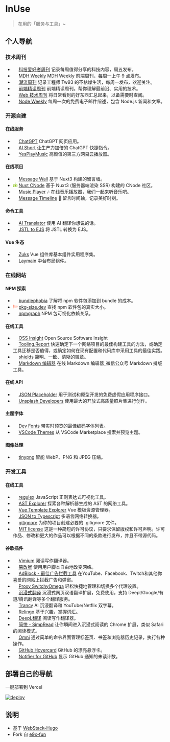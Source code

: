 # InUse

> 在用的「服务与工具」~

## 个人导航

<!--WEB_STACK_STARTS-->
### 技术周刊

- <img src="https://avatars.githubusercontent.com/u/905434?s=48&v=4" width="14" height="14" /> [科技爱好者周刊](https://github.com/ruanyf/weekly) 记录每周值得分享的科技内容，周五发布。
- <img src="https://img.alicdn.com/imgextra/i3/O1CN01uKTVpD1UK8BCxFBwo_!!6000000002498-2-tps-500-500.png" width="14" height="14" /> [MDH Weekly](https://mdhweekly.com/weekly) MDH Weekly 前端周刊，每周一上午 9 点发布。
- <img src="https://gw.alipayobjects.com/zos/k/qv/coffee-2-icon.png" width="14" height="14" /> [潮流周刊](https://weekly.tw93.fun) 记录工程师 Tw93 的不枯燥生活，每周一发布，欢迎关注。
- <img src="https://avatars.githubusercontent.com/u/7970947?s=48&v=4" width="14" height="14" /> [前端精读周刊](https://github.com/ascoders/weekly) 前端精读周刊。帮你理解最前沿、实用的技术。
- <img src="https://avatars.githubusercontent.com/u/2378632?s=48&v=4" width="14" height="14" /> [Web 技术周刊](https://www.yuque.com/zenany/fe_weekly) 将日常看到的好东西汇总起来，以备需要时查阅。
- <img src="https://nodeweekly.com/favicon.png" width="14" height="14" /> [Node Weekly](https://nodeweekly.com) 每周一次的免费电子邮件综述，包含 Node.js 新闻和文章。

### 开源自建

#### 在线服务

- <img src="https://github.com/savoygu/ChatGPT-Next-Web/raw/main/docs/images/icon.svg" width="14" height="14" /> [ChatGPT](https://chat.gusaifei.com) ChatGPT 网页应用。
- <img src="https://aishort.gusaifei.com/img/logo.svg" width="14" height="14" /> [AI Short](https://aishort.gusaifei.com) 让生产力加倍的 ChatGPT 快捷指令。
- <img src="https://github.com/savoygu/YesPlayMusic/raw/master/images/logo.png" width="14" height="14" /> [YesPlayMusic](https://music.gusaifei.com) 高颜值的第三方网易云播放器。

#### 在线项目

- <img src="https://message-wall-sage.vercel.app/_nuxt/logo.ce61d15a.svg" width="14" height="14" /> [Message Wall](https://message-wall-sage.vercel.app) 基于 Nuxt3 构建的留言墙。
- <img src="https://github.com/savoygu/nuxt-cnode/raw/main/assets/images/cnodejs-green.svg" width="14" height="14" /> [Nuxt CNode](https://nuxt-cnode.gusaifei.com) 基于 Nuxt3 (服务器端渲染 SSR) 构建的 CNode 社区。
- <img src="https://savoygu.github.io/music-player/assets/logo.7722238a.png" width="14" height="14" /> [Music Player](https://savoygu.github.io/music-player) 🎶 在线音乐播放器，我们一起来听音乐吧。
- <img src="https://github.githubassets.com/favicons/favicon.svg" width="14" height="14" /> [Message Timeline](https://timeline.gusaifei.com) 💌 留言时间轴，记录美好时刻。

#### 命令工具

- <img src="https://github.githubassets.com/favicons/favicon.svg" width="14" height="14" /> [AI Translator](https://github.com/savoygu/aitranslator) 使用 AI 翻译你想说的话。
- <img src="https://github.githubassets.com/favicons/favicon.svg" width="14" height="14" /> [JSTL to EJS](https://github.com/savoygu/jstl-to-ejs) 将 JSTL 转换为 EJS。

#### Vue 生态

- <img src="https://github.githubassets.com/favicons/favicon.svg" width="14" height="14" /> [Zuks](https://zuks.netlify.app/) Vue 组件库基本组件实用程序集。
- <img src="https://github.githubassets.com/favicons/favicon.svg" width="14" height="14" /> [Laymain](https://github.com/savoygu/laymain) 中台布局组件。

### 在线网站

#### NPM 探索

- <img src="https://camo.githubusercontent.com/6d7c0caaea95d540203d18b3a45df0eafe7944b865032132f1a70abb6e93acb5/68747470733a2f2f63646e2e7261776769742e636f6d2f70617374656c736b792f62756e646c6570686f6269612f62756e646c6570686f6269612f636c69656e742f6173736574732f736974652d6c6f676f2e737667" width="14" height="14" /> [bundlephobia](https://bundlephobia.com) 了解将 npm 软件包添加到 bundle 的成本。
- <img src="https://github.com/privatenumber/pkg-size.dev/raw/develop/.github/logo.svg" width="14" height="14" /> [pkg-size.dev](https://pkg-size.dev) 查找 npm 软件包的真实大小。
- <img src="https://npmgraph.js.org/favicon.1b75a10a.png" width="14" height="14" /> [npmgraph](https://npmgraph.js.org) NPM 包可视化依赖关系。

#### 在线工具

- <img src="https://ossinsight.io/img/logo.svg" width="14" height="14" /> [OSS Insight](https://ossinsight.io) Open Source Software Insight
- <img src="https://bundlers.tooling.report/apple-touch-icon-6d4d3a0c.png" width="14" height="14" /> [Tooling.Report](https://bundlers.tooling.report/) 快速确定下一个网络项目的最佳构建工具的方法，或确定工具迁移是否值得，或确定如何在现有配置和代码库中采用工具的最佳实践。
- <img src="https://shields.io/img/logo.png" width="14" height="14" /> [shields](https://shields.io) 简明、一致、清晰的徽章。
- <img src="https://markdown.com.cn/editor/favicon.svg" width="14" height="14" /> [Markdown 编辑器](https://markdown.com.cn/editor) 在线 Markdown 编辑器_微信公众号 Markdown 排版工具。

#### 在线 API

- <img src="https://jsonplaceholder.typicode.com/favicon.ico" width="14" height="14" /> [JSON Placeholder](https://jsonplaceholder.typicode.com) 用于测试和原型开发的免费虚假应用程序接口。
- <img src="https://unsplash.com/apple-touch-icon.png" width="14" height="14" /> [Unsplash Developers](https://unsplash.com/documentation) 使用最大的开放式高质量照片集进行创作。

#### 主题字体

- <img src="https://devfonts.gafi.dev/apple-touch-icon.png" width="14" height="14" /> [Dev Fonts](https://devfonts.gafi.dev) 带实时预览的最佳编码字体列表。
- <img src="https://vscodethemes.com/favicon.ico" width="14" height="14" /> [VSCode Themes](https://vscodethemes.com) 从 VSCode Marketplace 搜索并预览主题。

#### 图像处理

- <img src="tinypng.png" width="14" height="14" /> [tinypng](https://tinypng.com) 智能 WebP、PNG 和 JPEG 压缩。

### 开发工具

#### 在线工具

- <img src="https://jex.im/favicon.ico" width="14" height="14" /> [regulex](https://jex.im/regulex) JavaScript 正则表达式可视化工具。
- <img src="https://astexplorer.net/favicon.png" width="14" height="14" /> [AST Explorer](https://astexplorer.net) 探索各种解析器生成的 AST 的网络工具。
- <img src="https://vuejs.org/images/logo.png" width="14" height="14" /> [Vue Template Explorer](https://template-explorer.vuejs.org) Vue 模板资源管理器。
- <img src="https://transform.tools/static/favicon.png" width="14" height="14" /> [JSON to Typescript](https://transform.tools/json-to-typescript) 多语言网络转换器。
- <img src="https://www.toptal.com/developers/gitignore/favicon.ico" width="14" height="14" /> [gitignore](https://www.toptal.com/developers/gitignore) 为你的项目创建必要的 .gitignore 文件。
- <img src="https://choosealicense.com/favicon.ico" width="14" height="14" /> [MIT license](https://choosealicense.com/licenses/mit) 这是一种简短的许可协议，只要求保留版权和许可声明。许可作品、修改和更大的作品可以根据不同的条款进行发布，并且不带源代码。

#### 谷歌插件

- <img src="https://lh3.googleusercontent.com/iXeQzL_4icUm7QIqYFHfpm13HKecoVh8mbaop8_kqEnUiETbYf4wK0C2haqLYAjePlhOxKLjIHpxhH7ufB4KIcKVrA=w128-h128-e365-rj-sc0x00ffffff" width="14" height="14" /> [Vimium](https://chrome.google.com/webstore/detail/deepl-translate-reading-w/cofdbpoegempjloogbagkncekinflcnj?utm_source=ext_sidebar&hl=zh-CN) 阅读写作翻译器。
- <img src="https://lh3.googleusercontent.com/zoY8FwoOqPlBgFxcmFdNSK2Q4CcLmv-gw7vTjF2KMR9cEabwBsGNrHBTEMitn0Ba6OmCVJ0NcLnFGu3N97BP8Phu0g=w128-h128-e365-rj-sc0x00ffffff" width="14" height="14" /> [篡改猴](https://chrome.google.com/webstore/detail/tampermonkey/dhdgffkkebhmkfjojejmpbldmpobfkfo?utm_source=ext_sidebar&hl=zh-CN) 使用用户脚本自由地改变网络。
- <img src="https://lh3.googleusercontent.com/mgNKV-3VMXD556WVUiWSbcukQQN-il4Zlqq03efTjG2B5j9YP7Fxr3idTQ_G0JFD7E6o4TMwvTQTleDn_8UdFLf5VQ=w128-h128-e365-rj-sc0x00ffffff" width="14" height="14" /> [AdBlock - 最佳广告拦截工具](https://chrome.google.com/webstore/detail/adblock-%E2%80%94-best-ad-blocker/gighmmpiobklfepjocnamgkkbiglidom?utm_source=ext_sidebar&hl=zh-CN) 在YouTube、Facebook、Twitch和其他你喜爱的网站上拦截广告和弹窗。
- <img src="https://lh3.googleusercontent.com/Ar6pRol9XdP7QSJdQPlWUngT111eg-HCjcavM7DVg3UUIuICRhvL6_v0UcIaNt3xLuBsP0_EUww2RftpnWzYgv_MFA=w128-h128-e365-rj-sc0x00ffffff" width="14" height="14" /> [Proxy SwitchyOmega](https://chrome.google.com/webstore/detail/proxy-switchyomega/padekgcemlokbadohgkifijomclgjgif?utm_source=ext_sidebar&hl=zh-CN) 轻松快捷地管理和切换多个代理设置。
- <img src="https://lh3.googleusercontent.com/FCCjGNQ3JhLebMSOBdTRV7UP5yMNa9lF5rsJxQ1B4gVcZy5V3vJIdIOh3DO7fCih1JfzIRbAHrxhhXjEUTMKtwdBDA=w128-h128-e365-rj-sc0x00ffffff" width="14" height="14" /> [沉浸式翻译](https://chrome.google.com/webstore/detail/immersive-translate/bpoadfkcbjbfhfodiogcnhhhpibjhbnh?utm_source=ext_sidebar&hl=zh-CN) 沉浸式网页双语翻译扩展，免费使用，支持 Deepl/Google/有道/腾讯翻译等多个翻译服务。
- <img src="https://lh3.googleusercontent.com/kaZOdv81FMwgIz2GHYJgIsx-4_Pqw7s3N_E-YhFLxf8UcxTLQXl6yAwzaAYzF9gO5Qdf1syvIzpv8z30U3DhI8LZPA=w128-h128-e365-rj-sc0x00ffffff" width="14" height="14" /> [Trancy](https://chrome.google.com/webstore/detail/ai-translator-and-youtube/mjdbhokoopacimoekfgkcoogikbfgngb?utm_source=ext_sidebar&hl=zh-CN) AI 沉浸翻译和 YouTube/Netflix 双字幕。
- <img src="https://lh3.googleusercontent.com/kxngJpP0fG3Oy3p7SqEOAwkHKuOd_ijzRnReDVER7BKbdYI-QrgOXOSKHacqGtFYwhWD54AtS7TtQ5TKz33oOwBA-Q=w128-h128-e365-rj-sc0x00ffffff" width="14" height="14" /> [Relingo](https://chrome.google.com/webstore/detail/relingo-master-words-from/dpphkcfmnbkdpmgneljgdhfnccnhmfig?utm_source=ext_sidebar&hl=zh-CN) 基于兴趣，掌握词汇。
- <img src="https://lh3.googleusercontent.com/iXeQzL_4icUm7QIqYFHfpm13HKecoVh8mbaop8_kqEnUiETbYf4wK0C2haqLYAjePlhOxKLjIHpxhH7ufB4KIcKVrA=w128-h128-e365-rj-sc0x00ffffff" width="14" height="14" /> [DeepL翻译](https://chrome.google.com/webstore/detail/deepl-translate-reading-w/cofdbpoegempjloogbagkncekinflcnj?utm_source=ext_sidebar&hl=zh-CN) 阅读写作翻译器。
- <img src="https://lh3.googleusercontent.com/3fQMRj3gigg_kS0CZoSYdclwWG3rjkhZGAvn7YYD0yXEPkvDfwAcCkZ1uypUmVeRo-IPoxb2ABvP0K8ZvgIr7R3uwzI=w128-h128-e365-rj-sc0x00ffffff" width="14" height="14" /> [简悦 - SimpRead](https://chrome.google.com/webstore/detail/simpread-reader-view/ijllcpnolfcooahcekpamkbidhejabll?utm_source=ext_sidebar&hl=zh-CN) 让你瞬间进入沉浸式阅读的 Chrome 扩展，类似 Safari 的阅读模式。
- <img src="https://lh3.googleusercontent.com/J7n7qDIrekKpjDDP-oLo03rvP2drIRqOqTDdSK5MyUBhE2UCkYx1LXurAVNA_4lgHCkdZUtnVaEt0SvGed9gaSKhAA=w128-h128-e365-rj-sc0x00ffffff" width="14" height="14" /> [Omni](https://chrome.google.com/webstore/detail/omni-bookmark-history-tab/mapjgeachilmcbbokkgcbgpbakaaeehi?utm_source=ext_sidebar&hl=zh-CN) 通过简单的命令界面管理标签页、书签和浏览器历史记录，执行各种操作。
- <img src="https://lh3.googleusercontent.com/3zBa2H39YA153XrCyPNPiLNBkRXIefijJCSIun4j_xeroNqrwVDEisDgoKVsf510XTHi8Y6RlDRU0QtZICIZFUx1DTA=w128-h128-e365-rj-sc0x00ffffff" width="14" height="14" /> [GitHub Hovercard](https://chrome.google.com/webstore/detail/github-hovercard/mmoahbbnojgkclgceahhakhnccimnplk?utm_source=ext_sidebar&hl=zh-CN) GitHub 的漂亮悬浮卡。
- <img src="https://lh3.googleusercontent.com/uT1iBjlubQWuDJEQBbDm_a9PZAKM8OOA1tl0uo5x-udXsMxRZLlRoyv2hrRFPq9ikquxdWZyTx1gBXppp2yI5yhOOA=w128-h128-e365-rj-sc0x00ffffff" width="14" height="14" /> [Notifier for GitHub](https://chrome.google.com/webstore/detail/notifier-for-github/lmjdlojahmbbcodnpecnjnmlddbkjhnn?utm_source=ext_sidebar&hl=zh-CN) 显示 GitHub 通知的未读计数。
<!--WEB_STACK_ENDS-->

## 部署自己的导航

一键部署到 Vercel

[![deploy](https://camo.githubusercontent.com/5e471e99e8e022cf454693e38ec843036ec6301e27ee1e1fa10325b1cb720584/68747470733a2f2f76657263656c2e636f6d2f627574746f6e)](https://vercel.com/new/clone?repository-url=https://github.com/savoygu/inuse)

## 说明

- 基于 [WebStack-Hugo](https://github.com/shenweiyan/WebStack-Hugo)
- Fork 自 [e9x-fun](https://github.com/weekend-project-space/e9x-fun)
